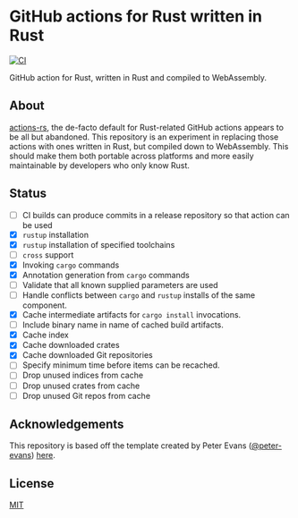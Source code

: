 # GitHub actions for Rust written in Rust
[![CI](https://github.com/FrancisRussell/github-rust-actions/workflows/CI/badge.svg)](https://github.com/FrancisRussell/github-rust-actions/actions?query=workflow%3ACI)

GitHub action for Rust, written in Rust and compiled to WebAssembly.

## About

[actions-rs](https://github.com/actions-rs), the de-facto default for
Rust-related GitHub actions appears to be all but abandoned. This repository is
an experiment in replacing those actions with ones written in Rust, but
compiled down to WebAssembly. This should make them both portable across
platforms and more easily maintainable by developers who only know Rust.

## Status

- [ ] CI builds can produce commits in a release repository so that action can be used
- [x] `rustup` installation
- [x] `rustup` installation of specified toolchains
- [ ] `cross` support
- [x] Invoking `cargo` commands
- [x] Annotation generation from `cargo` commands
- [ ] Validate that all known supplied parameters are used
- [ ] Handle conflicts between `cargo` and `rustup` installs of the same component.
- [x] Cache intermediate artifacts for `cargo install` invocations.
- [ ] Include binary name in name of cached build artifacts.
- [x] Cache index
- [x] Cache downloaded crates
- [x] Cache downloaded Git repositories
- [ ] Specify minimum time before items can be recached.
- [ ] Drop unused indices from cache
- [ ] Drop unused crates from cache
- [ ] Drop unused Git repos from cache

## Acknowledgements

This repository is based off the template created by Peter Evans
([@peter-evans](https://github.com/peter-evans))
[here](https://github.com/peter-evans/rust-wasm-action).

## License

[MIT](LICENSE)
